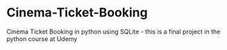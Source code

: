 # Cinema-Ticket-Booking
 Cinema Ticket Booking in python using SQLite - this is a final project in the python course at Udemy
